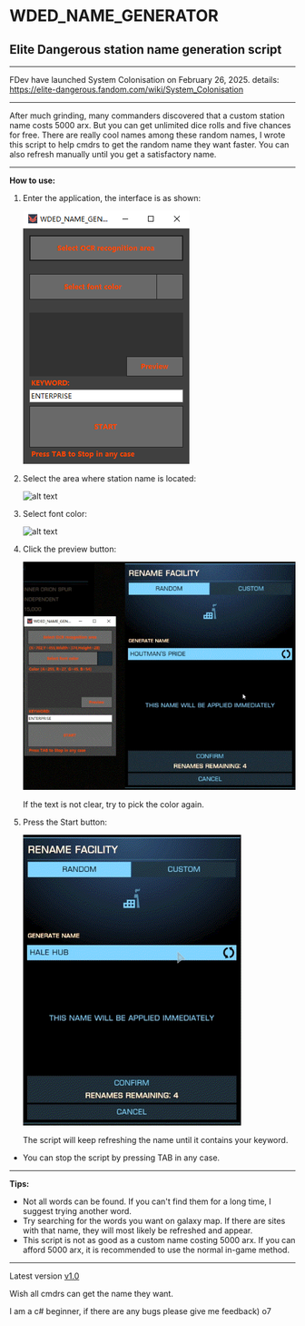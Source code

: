 # WDED_NAME_GENERATOR
## **Elite Dangerous station name generation script**

---

FDev have launched System Colonisation on February 26, 2025.
details: https://elite-dangerous.fandom.com/wiki/System_Colonisation

---

After much grinding, many commanders discovered that a custom station name costs 5000 arx.
But you can get unlimited dice rolls and five chances for free. There are really cool names among these random names, I wrote this script to help cmdrs to get the random name they want faster. You can also refresh manually until you get a satisfactory name.

---

**How to use:**

1. Enter the application, the interface is as shown:
   
   ![alt text](https://github.com/CMDR-WARD/WDED_NAME_GENERATOR/blob/master/Media/Interface.PNG)


2. Select the area where station name is located:

   ![alt text](https://github.com/CMDR-WARD/WDED_NAME_GENERATOR/blob/master/Media/selectregion.gif)


3. Select font color:

   ![alt text](https://github.com/CMDR-WARD/WDED_NAME_GENERATOR/blob/master/Media/pickcolor.gif)


4. Click the preview button:

   ![alt text](https://github.com/CMDR-WARD/WDED_NAME_GENERATOR/blob/master/Media/preview.gif)
   
    If the text is not clear, try to pick the color again.


6. Press the Start button:

   ![alt text](https://github.com/CMDR-WARD/WDED_NAME_GENERATOR/blob/master/Media/result.gif)
   
   The script will keep refreshing the name until it contains your keyword.

* You can stop the script by pressing TAB in any case.

---

**Tips:**

* Not all words can be found. If you can't find them for a long time, I suggest trying another word.
* Try searching for the words you want on galaxy map. If there are sites with that name, they will most likely be refreshed and appear.
* This script is not as good as a custom name costing 5000 arx. If you can afford 5000 arx, it is recommended to use the normal in-game method.

---

Latest version [v1.0](https://github.com/user-attachments/files/19557182/WDED_NAME_GENERATOR_v1.0.zip)

Wish all cmdrs can get the name they want.

I am a c# beginner, if there are any bugs please give me feedback) o7

